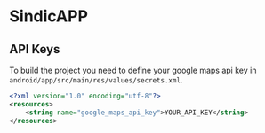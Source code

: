 # SindicAPP

## API Keys

To build the project you need to define your google maps api key in
`android/app/src/main/res/values/secrets.xml`.

```xml
<?xml version="1.0" encoding="utf-8"?>
<resources>
    <string name="google_maps_api_key">YOUR_API_KEY</string>
</resources>
```
